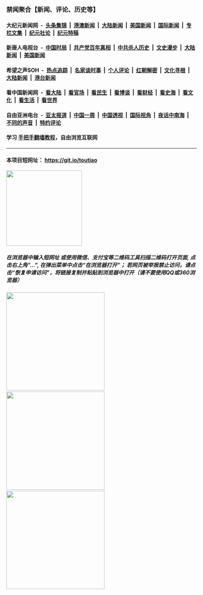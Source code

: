 ### 禁闻聚合【新闻、评论、历史等】

#### 大纪元新闻网 &nbsp;-&nbsp; [头条集锦](indexes/E头条集锦.md?t=02141955) &nbsp;|&nbsp; [港澳新闻](indexes/E港澳新闻.md?t=02141955)  &nbsp;|&nbsp; [大陆新闻](indexes/E大陆新闻.md?t=02141955) &nbsp;|&nbsp; [美国新闻](indexes/E美国新闻.md?t=02141955) &nbsp;|&nbsp; [国际新闻](indexes/E国际新闻.md?t=02141955) &nbsp;|&nbsp; [专栏文集](indexes/E专栏文集.md?t=02141955) &nbsp;|&nbsp; [纪元社论](indexes/E纪元社论.md?t=02141955) &nbsp;|&nbsp; [纪元特稿](indexes/E纪元特稿.md?t=02141955) 

#### 新唐人电视台 &nbsp;-&nbsp; [中国时局](indexes/N中国时局.md?t=02141955) &nbsp;|&nbsp; [共产党百年真相](indexes/N共产党百年真相.md?t=02141955) &nbsp;|&nbsp; [中共杀人历史](indexes/N中共杀人历史.md?t=02141955) &nbsp;|&nbsp; [文史漫步](indexes/N文史漫步.md?t=02141955) &nbsp;|&nbsp; [大陆新闻](indexes/N大陆新闻.md?t=02141955) &nbsp;|&nbsp; [美国新闻](indexes/N美国新闻.md?t=02141955)

#### 希望之声SOH &nbsp;-&nbsp; [热点追踪](indexes/H热点追踪.md?t=02141955) &nbsp;|&nbsp; [名家谈时事](indexes/H名家谈时事.md?t=02141955) &nbsp;|&nbsp; [个人评论](indexes/H个人评论.md?t=02141955)  &nbsp;|&nbsp; [红朝解密](indexes/H红朝解密.md?t=02141955) &nbsp;|&nbsp; [文化寻根](indexes/H文化寻根.md?t=02141955) &nbsp;|&nbsp; [大陆新闻](indexes/H大陆新闻.md?t=02141955) &nbsp;|&nbsp; [港台新闻](indexes/H港台新闻.md?t=02141955)

#### 看中国新闻网 &nbsp;-&nbsp; [看大陆](indexes/S看大陆.md?t=02141955) &nbsp;|&nbsp; [看官场](indexes/S看官场.md?t=02141955) &nbsp;|&nbsp; [看民生](indexes/S看民生.md?t=02141955)  &nbsp;|&nbsp; [看博谈](indexes/S看博谈.md?t=02141955) &nbsp;|&nbsp; [看财经](indexes/S看财经.md?t=02141955) &nbsp;|&nbsp; [看史海](indexes/S看史海.md?t=02141955) &nbsp;|&nbsp; [看文化](indexes/S看文化.md?t=02141955) &nbsp;|&nbsp; [看生活](indexes/S看生活.md?t=02141955) &nbsp;|&nbsp; [看世界](indexes/S看世界.md?t=02141955)

#### 自由亚洲电台 &nbsp;-&nbsp; [亚太报道](indexes/R亚太报道.md?t=02141955) &nbsp;|&nbsp; [中国一周](indexes/R中国一周.md?t=02141955) &nbsp;|&nbsp; [中国透视](indexes/R中国透视.md?t=02141955)  &nbsp;|&nbsp; [国际视角](indexes/R国际视角.md?t=02141955) &nbsp;|&nbsp; [夜话中南海](indexes/R夜话中南海.md?t=02141955) &nbsp;|&nbsp; [不同的声音](indexes/R不同的声音.md?t=02141955) &nbsp;|&nbsp; [特约评论](indexes/R特约评论.md?t=02141955)

#### 学习 [手把手翻墙教程](https://github.com/gfw-breaker/guides/wiki)，自由浏览互联网

----

#### 本项目短网址： https://git.io/toutiao
<img src="https://raw.githubusercontent.com/gfw-breaker/banned-news/master/scripts/img/qr.png" width="200px"/>  

##### 在浏览器中输入短网址 或使用微信、支付宝等二维码工具扫描二维码打开页面, 点击右上角"...", 在弹出菜单中点击“在浏览器打开”； 若网页被举报禁止访问，请点击“恢复申请访问”，将链接复制并粘贴到浏览器中打开（请不要使用QQ或360浏览器）

<img src="https://raw.githubusercontent.com/gfw-breaker/banned-news/master/scripts/img/1.png" width="260px"/> &nbsp; <img src="https://raw.githubusercontent.com/gfw-breaker/banned-news/master/scripts/img/2.png" width="260px"/> &nbsp; <img src="https://raw.githubusercontent.com/gfw-breaker/banned-news/master/scripts/img/3.png" width="260px"/>
